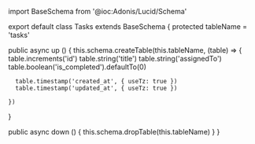 import BaseSchema from '@ioc:Adonis/Lucid/Schema'

export default class Tasks extends BaseSchema {
  protected tableName = 'tasks'

  public async up () {
    this.schema.createTable(this.tableName, (table) => {
      table.increments('id')
      table.string('title')
      table.string('assignedTo')
      table.boolean('is_completed').defaultTo(0)

      table.timestamp('created_at', { useTz: true })
      table.timestamp('updated_at', { useTz: true })

    })
  }

  public async down () {
    this.schema.dropTable(this.tableName)
  }
}
